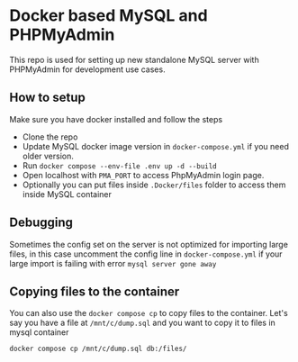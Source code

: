 # Docker based MySQL and PHPMyAdmin

This repo is used for setting up new standalone MySQL server with PHPMyAdmin for development use cases.

## How to setup

Make sure you have docker installed and follow the steps

- Clone the repo
- Update MySQL docker image version in `docker-compose.yml` if you need older version.
- Run `docker compose --env-file .env up -d --build`
- Open localhost with `PMA_PORT` to access PhpMyAdmin login page.
- Optionally you can put files inside `.Docker/files` folder to access them inside MySQL container

## Debugging
Sometimes the config set on the server is not optimized for importing large files, in this case uncomment the config line in `docker-compose.yml` if your large import is failing with error `mysql server gone away`

## Copying files to the container
You can also use the `docker compose cp` to copy files to the container. Let's say you have a file at `/mnt/c/dump.sql` and you want to copy it to files in mysql container

```bash
docker compose cp /mnt/c/dump.sql db:/files/
```

